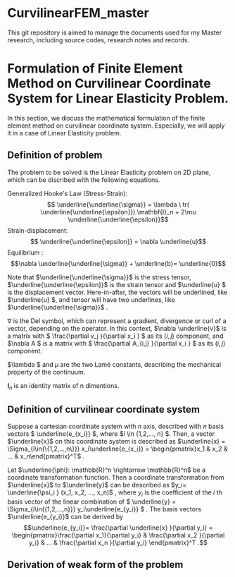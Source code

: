 # CurvilinearFEM_master
This git repository is aimed to manage the documents used for my Master research, including source codes, research notes and records.

# Formulation of Finite Element Method on Curvilinear Coordinate System for Linear Elasticity Problem.
In this section, we discuss the mathematical formulation of the finite element method on curvilinear coordinate system. Especially, we will apply it in a case of Linear Elasticity problem.

## Definition of problem
The problem to be solved is the Linear Elasticity problem on 2D plane, which can be discribed with the following equations.

Generalized Hooke's Law (Stress-Strain):
$$ \underline{\underline{\sigma}} = \lambda \ tr( \underline{\underline{\epsilon}}) \mathbf{I}_n + 2\mu \underline{\underline{\epsilon}}$$
Strain-displacement: 
$$ \underline{\underline{\epsilon}} = \nabla \underline{u}$$
Equilibrium : 
$$\nabla \underline{\underline{\sigma}}  + \underline{b}= \underline{0}$$

Note that $\underline{\underline{\sigma}}$ is the stress tensor, $\underline{\underline{\epsilon}}$ is the strain tensor
and $\underline{u} $ is the displacement vector.
Here-in-after, the vectors will be underlined, like $\underline{u} $, and tensor will have two underlines, like $\underline{\underline{\sigma}}$ . 

$\nabla$ is the Del symbol, which can represent a gradient, divergence or curl of a vector, depending on the operator. In this context, $\nabla \underline{v}$ is a matrix with $ \frac{\partial v_j }{\partial x_i } $  as its $(i,j)$ component, and $\nabla A $ is a matrix with $ \frac{\partial A_{i,j} }{\partial x_i } $  as its $(i,j)$ component. 

$\lambda $ and $\mu$ are the two Lamé constants, describing the mechanical property of the continuum.

$\mathbf{I}_n$ is an identity matrix of n dimentions.

<!-- $ = \Sigma_i \frac{\partial v_i}{\partial x_i} \underline{e_i} $, where $ \underline{e_i}  $ is the unit vector in direction of the $i$ th axis on the Cartesian coordinate system. -->

## Definition of curvilinear coordinate system
Suppose a cartesian coordinate system with $n$ axis, described with $n$ basis vectors $ \underline{e_{x_i}}  $, where $i \in \{1,2,..., n\} $. Then, a vector $\underline{x}$ on this coordinate system is described as $\underline{x} = \Sigma_{i\in{\{1,2,...,n\}}} x_i\underline{e_{x_i}} = 
\begin{pmatrix}x_1 & x_2 & ... & x_n\end{pmatrix}^T$ . 

Let $\underline{\phi}: \mathbb{R}^n \rightarrow \mathbb{R}^n$ be a coordinate transformation function. Then a coordinate transformation from $\underline{x}$ to $\underline{y}$ can be described as $y_i= \underline{\psi_i } (x_1, x_2, ..., x_n)$ , where $y_i$ is the coefficient of the $i$ th basis vector of the linear combination of $ \underline{y} = \Sigma_{i\in{\{1,2,...,n\}}} y_i\underline{e_{y_i}} $ . The basis vectors $\underline{e_{y_i}}$ can be derived by $$\underline{e_{y_i}}= \frac{\partial \underline{x}  }{\partial y_i} = \begin{pmatrix}\frac{\partial x_1}{\partial y_i} & \frac{\partial x_2 }{\partial y_i} & ... & \frac{\partial x_n  }{\partial y_i} \end{pmatrix}^T .$$


## Derivation of weak form of the problem

